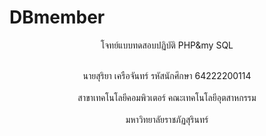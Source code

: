 # DBmember
<div id="header" align="center">
โจทย์แบบทดสอบปฏิบัติ PHP&amp;my SQL

<br>นายสุริยา เครือจันทร์ รหัสนักศึกษา 64222200114</br>
<br>สาขาเทคโนโลยีคอมพิวเตอร์ คณะเทคโนโลยีอุตสาหกรรม</br>
<br>มหาวิทยาลัยราชภัฏสุรินทร์</br>
</div>
